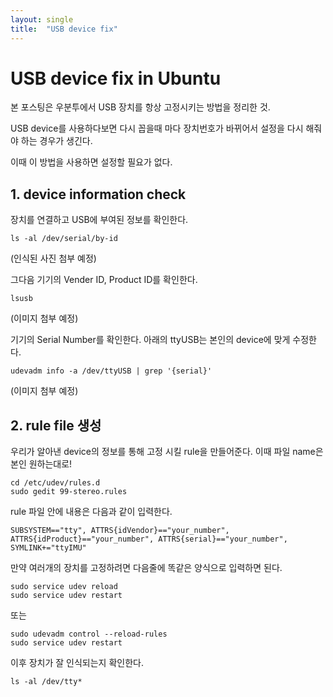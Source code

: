```yaml
---
layout: single
title:  "USB device fix"
---
```


# USB device fix in Ubuntu

본 포스팅은 우분투에서 USB 장치를 항상 고정시키는 방법을 정리한 것.

USB device를 사용하다보면 다시 꼽을때 마다 장치번호가 바뀌어서 설정을 다시 해줘야 하는 경우가 생긴다. 


이때 이 방법을 사용하면 설정할 필요가 없다. 

## 1. device information check

장치를 연결하고 USB에 부여된 정보를 확인한다. 

```
ls -al /dev/serial/by-id
```

(인식된 사진 첨부 예정)

그다음 기기의 Vender ID, Product ID를 확인한다.
```
lsusb
```

(이미지 첨부 예정)

기기의 Serial Number를 확인한다. 아래의 ttyUSB는 본인의 device에 맞게 수정한다.

```
udevadm info -a /dev/ttyUSB | grep '{serial}'
```

(이미지 첨부 예정)

## 2. rule file 생성

우리가 알아낸 device의 정보를 통해 고정 시킬 rule을 만들어준다. 이때 파일 name은 본인 원하는대로!

```
cd /etc/udev/rules.d
sudo gedit 99-stereo.rules
```

rule 파일 안에 내용은 다음과 같이 입력한다. 

```
SUBSYSTEM=="tty", ATTRS{idVendor}=="your_number", ATTRS{idProduct}=="your_number", ATTRS{serial}=="your_number", SYMLINK+="ttyIMU"
```

만약 여러개의 장치를 고정하려면 다음줄에 똑같은 양식으로 입력하면 된다. 

```
sudo service udev reload
sudo service udev restart
```

또는 

```
sudo udevadm control --reload-rules
sudo service udev restart
```

이후 장치가 잘 인식되는지 확인한다. 

```
ls -al /dev/tty*
```




